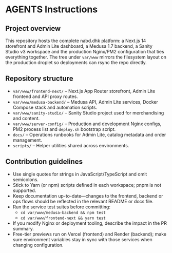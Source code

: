 # AGENTS Instructions

## Project overview

This repository hosts the complete nabd.dhk platform: a Next.js 14 storefront and Admin Lite dashboard, a Medusa 1.7 backend, a Sanity Studio v3 workspace and the production Nginx/PM2 configuration that ties everything together. The tree under `var/www` mirrors the filesystem layout on the production droplet so deployments can rsync the repo directly.

## Repository structure

- `var/www/frontend-next/` – Next.js App Router storefront, Admin Lite frontend and API proxy routes.
- `var/www/medusa-backend/` – Medusa API, Admin Lite services, Docker Compose stack and automation scripts.
- `var/www/sanity-studio/` – Sanity Studio project used for merchandising and content.
- `var/www/server-config/` – Production and development Nginx configs, PM2 process list and `deploy.sh` bootstrap script.
- `docs/` – Operations runbooks for Admin Lite, catalog metadata and order management.
- `scripts/` – Helper utilities shared across environments.

## Contribution guidelines

- Use single quotes for strings in JavaScript/TypeScript and omit semicolons.
- Stick to Yarn (or npm) scripts defined in each workspace; pnpm is not supported.
- Keep documentation up-to-date—changes to the frontend, backend or ops flows should be reflected in the relevant README or docs file.
- Run the service test suites before committing:
  - `cd var/www/medusa-backend && npm test`
  - `cd var/www/frontend-next && yarn test`
- If you modify Nginx or deployment tooling, describe the impact in the PR summary.
- Free-tier previews run on Vercel (frontend) and Render (backend); make sure environment variables stay in sync with those services when changing configuration.

